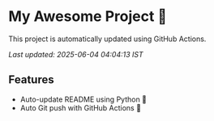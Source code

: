 # My Awesome Project 🚀

This project is automatically updated using GitHub Actions.

_Last updated: 2025-06-04 04:04:13 IST_

## Features
- Auto-update README using Python 🐍
- Auto Git push with GitHub Actions 🤖
